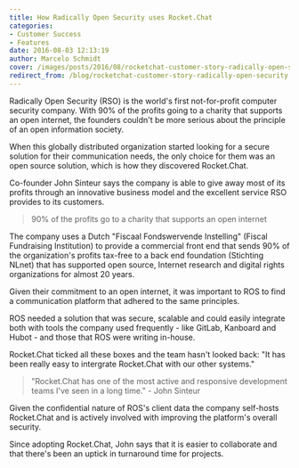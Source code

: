 ```yaml
---
title: How Radically Open Security uses Rocket.Chat
categories:
- Customer Success
- Features
date: 2016-08-03 12:13:19
author: Marcelo Schmidt
cover: /images/posts/2016/08/rocketchat-customer-story-radically-open-security/ros-logo.jpg
redirect_from: /blog/rocketchat-customer-story-radically-open-security
---
```


Radically Open Security (RSO) is the world's first not-for-profit computer security company. With 90% of the profits going to a charity that supports an open internet, the founders couldn't be more serious about the principle of an open information society.

When this globally distributed organization started looking for a secure solution for their communication needs, the only choice for them was an open source solution, which is how they discovered Rocket.Chat.

Co-founder John Sinteur says the company is able to give away most of its profits through an innovative business model and the excellent service RSO provides to its customers.

> 90% of the profits go to a charity that supports an open internet

The company uses a Dutch "Fiscaal Fondswervende Instelling" (Fiscal Fundraising Institution) to provide a commercial front end that sends 90% of the organization's profits tax-free to a back end foundation (Stichting NLnet) that has supported open source, Internet research and digital rights organizations for almost 20 years.

Given their commitment to an open internet, it was important to ROS to find a communication platform that adhered to the same principles.

ROS needed a solution that was secure, scalable and could easily integrate both with tools the company used frequently - like GitLab, Kanboard and Hubot - and those that ROS were writing in-house.

Rocket.Chat ticked all these boxes and the team hasn't looked back: "It has been really easy to intergrate Rocket.Chat with our other systems."

> "Rocket.Chat has one of the most active and responsive development teams I've seen in a long time." - John Sinteur

Given the confidential nature of ROS's client data the company self-hosts Rocket.Chat and is actively involved with improving the platform's overall security.

Since adopting Rocket.Chat, John says that it is easier to collaborate and that there's been an uptick in turnaround time for projects.
